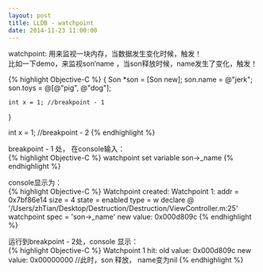 ```yaml
---
layout: post
title: LLDB - watchpoint
date: 2014-11-23 11:00:00
---
```


watchpoint:
用来监视一块内存，当数据发生变化时候，触发！<br/>
比如一下demo，来监视son‘name ，当son释放时候，name发生了变化，触发！

{% highlight Objective-C %}
{
    Son *son = [Son new];
    son.name = @"jerk";
    son.toys = @[@"pig", @"dog"];
	
    int x = 1; //breakpoint - 1
}

int x = 1; //breakpoint - 2
{% endhighlight %}

breakpoint - 1 处， 在console输入：<br />
{% highlight Objective-C %}
watchpoint set variable son->_name
{% endhighlight %}

console显示为：<br />
{% highlight Objective-C %}
Watchpoint created: Watchpoint 1: addr = 0x7bf86e14 size = 4 state = enabled type = w
declare @ '/Users/zhTian/Desktop/Destruction/Destruction/ViewController.m:25'
watchpoint spec = 'son->_name'
new value: 0x000d809c
{% endhighlight %}

运行到breakpoint - 2处，console 显示：<br />
{% highlight Objective-C %}
Watchpoint 1 hit:
old value: 0x000d809c
new value: 0x00000000   //此时，son 释放， name变为nil
{% endhighlight %}
